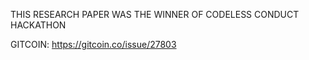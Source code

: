 THIS RESEARCH PAPER WAS THE WINNER OF CODELESS CONDUCT HACKATHON

GITCOIN: https://gitcoin.co/issue/27803
